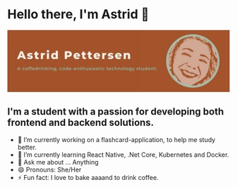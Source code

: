 # Hello there, I'm Astrid 👋


<img alt="GIF" src="https://github.com/astridpe/astridpe/blob/main/AstridPettersen_Banner.png"/>

## I'm a student with a passion for developing both frontend and backend solutions. 

- 🔭 I’m currently working on a flashcard-application, to help me study better.
- 🌱 I’m currently learning React Native, .Net Core, Kubernetes and Docker. 
- 💬 Ask me about ... Anything
- 😄 Pronouns: She/Her
- ⚡ Fun fact: I love to bake aaaand to drink coffee.  


